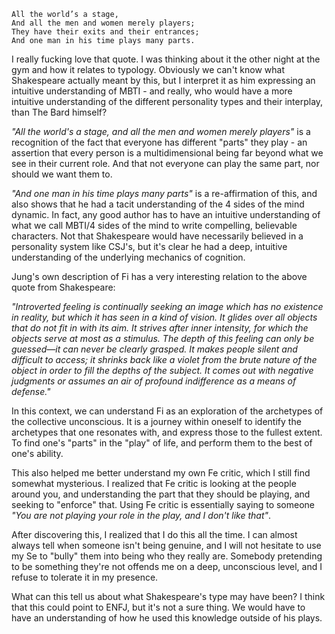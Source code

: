 ```
All the world’s a stage,  
And all the men and women merely players;  
They have their exits and their entrances;  
And one man in his time plays many parts.
```

I really fucking love that quote. I was thinking about it the other night at the gym and how it relates to typology. Obviously we can't know what Shakespeare actually meant by this, but I interpret it as him expressing an intuitive understanding of MBTI - and really, who would have a more intuitive understanding of the different personality types and their interplay, than The Bard himself? 

_"All the world's a stage, and all the men and women merely players"_ is a recognition of the fact that everyone has different "parts" they play - an assertion that every person is a multidimensional being far beyond what we see in their current role. And that not everyone can play the same part, nor should we want them to.

_"And one man in his time plays many parts"_ is a re-affirmation of this, and also shows that he had a tacit understanding of the 4 sides of the mind dynamic. In fact, any good author has to have an intuitive understanding of what we call MBTI/4 sides of the mind to write compelling, believable characters. Not that Shakespeare would have necessarily believed in a personality system like CSJ's, but it's clear he had a deep, intuitive understanding of the underlying mechanics of cognition.

Jung's own description of Fi has a very interesting relation to the above quote from Shakespeare:

_"Introverted feeling is continually seeking an image which has no existence in reality, but which it has seen in a kind of vision. It glides over all objects that do not fit in with its aim. It strives after inner intensity, for which the objects serve at most as a stimulus. The depth of this feeling can only be guessed—it can never be clearly grasped. It makes people silent and difficult to access; it shrinks back like a violet from the brute nature of the object in order to fill the depths of the subject. It comes out with negative judgments or assumes an air of profound indifference as a means of defense."_

In this context, we can understand Fi as an exploration of the archetypes of the collective unconscious. It is a journey within oneself to identify the archetypes that one resonates with, and express those to the fullest extent. To find one's "parts" in the "play" of life, and perform them to the best of one's ability.

This also helped me better understand my own Fe critic, which I still find somewhat mysterious. I realized that Fe critic is looking at the people around you, and understanding the part that they should be playing, and seeking to "enforce" that. Using Fe critic is essentially saying to someone _"You are not playing your role in the play, and I don't like that"_.

After discovering this, I realized that I do this all the time. I can almost always tell when someone isn't being genuine, and I will not hesitate to use my Se to "bully" them into being who they really are. Somebody pretending to be something they're not offends me on a deep, unconscious level, and I refuse to tolerate it in my presence. 

What can this tell us about what Shakespeare's type may have been? I think that this could point to ENFJ, but it's not a sure thing. We would have to have an understanding of how he used this knowledge outside of his plays. 
